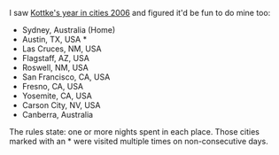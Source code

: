 <!--
.. title: My year in cities, 2006
.. slug: 20061223my-year-in-cities-2006
.. date: 2006/12/23 06:50:53
.. spellcheck_exceptions: Cruces,Kottke's,Las
.. tags: 
.. link: 
.. description: 
-->


I saw [Kottke's year in cities 2006](http://www.kottke.org/06/12/my-year-in-cities-2006) and figured it'd be fun to do mine too:

-   Sydney, Australia (Home)
-   Austin, TX, USA \*
-   Las Cruces, NM, USA
-   Flagstaff, AZ, USA
-   Roswell, NM, USA
-   San Francisco, CA, USA
-   Fresno, CA, USA
-   Yosemite, CA, USA
-   Carson City, NV, USA
-   Canberra, Australia

The rules state: one or more nights spent in each place. Those cities marked with an \* were visited multiple times on non-consecutive days.


